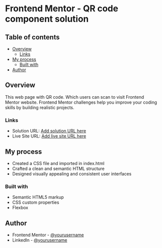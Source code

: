 # Frontend Mentor - QR code component solution

## Table of contents

- [Overview](#overview)
  - [Links](#links)
- [My process](#my-process)
  - [Built with](#built-with)
- [Author](#author)

## Overview

This web page with QR code. Which users can scan to visit Frontend Mentor website. Frontend Mentor challenges help you improve your coding skills by building realistic projects.

### Links

- Solution URL: [Add solution URL here](https://github.com/GamerSubhan/git-test.git)
- Live Site URL: [Add live site URL here](https://github.com/GamerSubhan/git-test)

## My process

- Created a CSS file and imported in index.html
- Crafted a clean and semantic HTML structure
- Designed visually appealing and consistent user interfaces

### Built with

- Semantic HTML5 markup
- CSS custom properties
- Flexbox

## Author

- Frontend Mentor - [@yourusername](https://www.frontendmentor.io/profile/GamerSubhan)
- LinkedIn - [@yourusername](https://www.linkedin.com/in/subhan-atak/)
